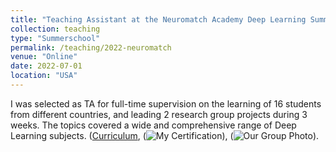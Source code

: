 ```yaml
---
title: "Teaching Assistant at the Neuromatch Academy Deep Learning Summerschool"
collection: teaching
type: "Summerschool"
permalink: /teaching/2022-neuromatch
venue: "Online"
date: 2022-07-01
location: "USA"
---
```


I was selected as TA for full-time supervision on the learning of 16 students from
different countries, and leading 2 research group projects during 3 weeks. The topics covered a wide and comprehensive range of Deep Learning subjects. ([Curriculum](https://deeplearning.neuromatch.io/tutorials/intro.html), (![My Certification](https://github.com/yaramohamadi/yaramohamadi.github.io/assets/20110907/4a0d41a9-6cb9-4e4c-a3ae-7e969c85bead)), (![Our Group Photo](https://github.com/yaramohamadi/yaramohamadi.github.io/assets/20110907/22ff8b71-32f1-4c59-8295-bc52eaab4324)).
